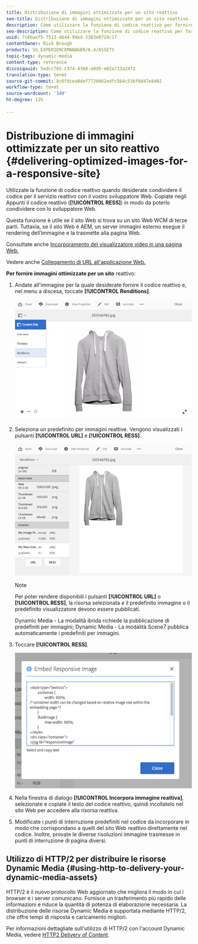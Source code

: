 ```yaml
---
title: Distribuzione di immagini ottimizzate per un sito reattivo
seo-title: Distribuzione di immagini ottimizzate per un sito reattivo
description: Come utilizzare la funzione di codice reattivo per fornire immagini ottimizzate
seo-description: Come utilizzare la funzione di codice reattivo per fornire immagini ottimizzate
uuid: 7c6baef5-7513-4644-94ed-2383e8724c17
contentOwner: Rick Brough
products: SG_EXPERIENCEMANAGER/6.4/ASSETS
topic-tags: dynamic-media
content-type: reference
discoiquuid: 5edcc765-c374-4368-a0d9-e02a713a24f2
translation-type: tm+mt
source-git-commit: 8c6fdcea0def7720062edfc564c536f8d47e8402
workflow-type: tm+mt
source-wordcount: '349'
ht-degree: 12%

---
```



# Distribuzione di immagini ottimizzate per un sito reattivo {#delivering-optimized-images-for-a-responsive-site}

Utilizzate la funzione di codice reattivo quando desiderate condividere il codice per il servizio reattivo con il vostro sviluppatore Web. Copiate negli Appunti il codice reattivo (**[!UICONTROL RESS]**) in modo da poterlo condividere con lo sviluppatore Web.

Questa funzione è utile se il sito Web si trova su un sito Web WCM di terze parti. Tuttavia, se il sito Web è AEM, un server immagini esterno esegue il rendering dell’immagine e la trasmette alla pagina Web.

Consultate anche [Incorporamento del visualizzatore video in una pagina Web.](embed-code.md)

Vedere anche [Collegamento di URL all&#39;applicazione Web.](linking-urls-to-yourwebapplication.md)

**Per fornire immagini ottimizzate per un sito** reattivo:

1. Andate all&#39;immagine per la quale desiderate fornire il codice reattivo e, nel menu a discesa, toccate **[!UICONTROL Renditions]**.

   ![chlimage_1-408](assets/chlimage_1-408.png)

1. Seleziona un predefinito per immagini reattive. Vengono visualizzati i pulsanti **[!UICONTROL URL]** e **[!UICONTROL RESS]**.

   ![chlimage_1-409](assets/chlimage_1-409.png)

   >[!NOTE]
   >
   >Per poter rendere disponibili i pulsanti **[!UICONTROL URL]** o **[!UICONTROL RESS]**, la risorsa selezionata *e* il predefinito immagine o il predefinito visualizzatore devono essere pubblicati.
   >
   >Dynamic Media - La modalità ibrida richiede la pubblicazione di predefiniti per immagini; Dynamic Media - La modalità Scene7 pubblica automaticamente i predefiniti per immagini.

1. Toccare **[!UICONTROL RESS]**.

   ![chlimage_1-410](assets/chlimage_1-410.png)

1. Nella finestra di dialogo **[!UICONTROL Incorpora immagine reattiva]**, selezionate e copiate il testo del codice reattivo, quindi incollatelo nel sito Web per accedere alla risorsa reattiva.
1. Modificate i punti di interruzione predefiniti nel codice da incorporare in modo che corrispondano a quelli del sito Web reattivo direttamente nel codice. Inoltre, provate le diverse risoluzioni immagine trasmesse in punti di interruzione di pagina diversi.

## Utilizzo di HTTP/2 per distribuire le risorse Dynamic Media {#using-http-to-delivery-your-dynamic-media-assets}

HTTP/2 è il nuovo protocollo Web aggiornato che migliora il modo in cui i browser e i server comunicano. Fornisce un trasferimento più rapido delle informazioni e riduce la quantità di potenza di elaborazione necessaria. La distribuzione delle risorse Dynamic Media è supportata mediante HTTP/2, che offre tempi di risposta e caricamento migliori.

Per informazioni dettagliate sull&#39;utilizzo di HTTP/2 con l&#39;account Dynamic Media, vedere [HTTP2 Delivery of Content](http2.md).
